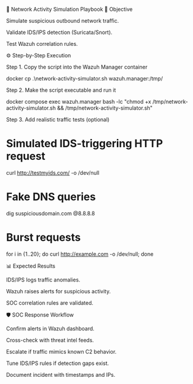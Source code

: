 📘 Network Activity Simulation Playbook
🎯 Objective

Simulate suspicious outbound network traffic.

Validate IDS/IPS detection (Suricata/Snort).

Test Wazuh correlation rules.

⚙️ Step-by-Step Execution

Step 1. Copy the script into the Wazuh Manager container

docker cp .\network-activity-simulator.sh wazuh.manager:/tmp/


Step 2. Make the script executable and run it

docker compose exec wazuh.manager bash -lc "chmod +x /tmp/network-activity-simulator.sh && /tmp/network-activity-simulator.sh"


Step 3. Add realistic traffic tests (optional)

# Simulated IDS-triggering HTTP request
curl http://testmyids.com/ -o /dev/null

# Fake DNS queries
dig suspiciousdomain.com @8.8.8.8

# Burst requests
for i in {1..20}; do curl http://example.com -o /dev/null; done

📊 Expected Results

IDS/IPS logs traffic anomalies.

Wazuh raises alerts for suspicious activity.

SOC correlation rules are validated.

🛡️ SOC Response Workflow

Confirm alerts in Wazuh dashboard.

Cross-check with threat intel feeds.

Escalate if traffic mimics known C2 behavior.

Tune IDS/IPS rules if detection gaps exist.

Document incident with timestamps and IPs.